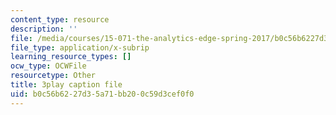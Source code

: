 ```yaml
---
content_type: resource
description: ''
file: /media/courses/15-071-the-analytics-edge-spring-2017/b0c56b6227d35a71bb200c59d3cef0f0_eUZHMoJ1EJE.vtt
file_type: application/x-subrip
learning_resource_types: []
ocw_type: OCWFile
resourcetype: Other
title: 3play caption file
uid: b0c56b62-27d3-5a71-bb20-0c59d3cef0f0
---
```

